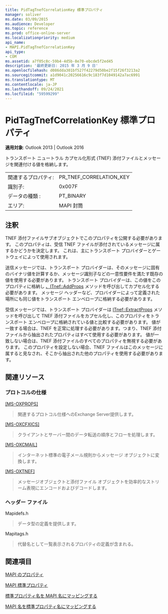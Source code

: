 ```yaml
---
title: PidTagTnefCorrelationKey 標準プロパティ
manager: soliver
ms.date: 03/09/2015
ms.audience: Developer
ms.topic: reference
ms.prod: office-online-server
ms.localizationpriority: medium
api_name:
- MAPI.PidTagTnefCorrelationKey
api_type:
- COM
ms.assetid: a7f05c8c-59b4-4d5b-8e70-ebcde5f2ed45
description: '最終更新日: 2015 年 3 月 9 日'
ms.openlocfilehash: d086dda301bf527f42279d50be2f15f26f3213a2
ms.sourcegitcommit: a1d9041c20256616c9c183f7d1049142a7ac6991
ms.translationtype: MT
ms.contentlocale: ja-JP
ms.lasthandoff: 09/24/2021
ms.locfileid: "59599299"
---
```

# <a name="pidtagtnefcorrelationkey-canonical-property"></a>PidTagTnefCorrelationKey 標準プロパティ

  
  
**適用対象**: Outlook 2013 | Outlook 2016 
  
トランスポート ニュートラル カプセル化形式 (TNEF) 添付ファイルとメッセージを関連付ける値を格納します。
  
|||
|:-----|:-----|
|関連するプロパティ:  <br/> |PR_TNEF_CORRELATION_KEY  <br/> |
|識別子:  <br/> |0x007F  <br/> |
|データの種類 :   <br/> |PT_BINARY  <br/> |
|エリア:  <br/> |MAPI 封筒  <br/> |
   
## <a name="remarks"></a>注釈

TNEF 添付ファイルサブオブジェクトでこのプロパティを公開する必要があります。 このプロパティは、受信 TNEF ファイルが添付されているメッセージに属するかどうかを決定します。 これは、主にトランスポート プロバイダーとゲートウェイによって使用されます。
  
送信メッセージでは、トランスポート プロバイダーは、そのメッセージに固有のバイナリ値を計算するか、メッセージ識別子などの一意性要件を満たす既存の値を使用する必要があります。 トランスポート プロバイダーは、この値をこのプロパティに格納し [、ITnef::AddProps](itnef-addprops.md) メソッドを呼び出してカプセル化する必要があります。 メッセージ ヘッダーなど、プロバイダーによって定義された場所にも同じ値をトランスポート エンベロープに格納する必要があります。 
  
受信メッセージでは、トランスポート プロバイダーは [ITnef::ExtractProps](itnef-extractprops.md) メソッドを呼び出して TNEF 添付ファイルをカプセル化し、このプロパティをトランスポート エンベロープに格納されている値と比較する必要があります。 値が一致する場合は、TNEF を正常に処理する必要があります。つまり、TNEF 添付ファイルから抽出されたプロパティはすべて使用する必要があります。 値が一致しない場合は、TNEF 添付ファイルのすべてのプロパティを無視する必要があります。 このプロパティを設定しない場合、TNEF ファイルはこのメッセージに属すると見なされ、そこから抽出された他のプロパティを使用する必要があります。 
  
## <a name="related-resources"></a>関連リソース

### <a name="protocol-specifications"></a>プロトコルの仕様

[[MS-OXPROPS]](https://msdn.microsoft.com/library/f6ab1613-aefe-447d-a49c-18217230b148%28Office.15%29.aspx)
  
> 関連するプロトコル仕様へのExchange Server提供します。
    
[[MS-OXCFXICS]](https://msdn.microsoft.com/library/b9752f3d-d50d-44b8-9e6b-608a117c8532%28Office.15%29.aspx)
  
> クライアントとサーバー間のデータ転送の順序とフローを処理します。
    
[[MS-OXCMAIL]](https://msdn.microsoft.com/library/b60d48db-183f-4bf5-a908-f584e62cb2d4%28Office.15%29.aspx)
  
> インターネット標準の電子メール規則からメッセージ オブジェクトに変換します。
    
[[MS-OXTNEF]](https://msdn.microsoft.com/library/1f0544d7-30b7-4194-b58f-adc82f3763bb%28Office.15%29.aspx)
  
> メッセージオブジェクトと添付ファイル オブジェクトを効率的なストリーム表現にエンコードおよびデコードします。
    
### <a name="header-files"></a>ヘッダー ファイル

Mapidefs.h
  
> データ型の定義を提供します。
    
Mapitags.h
  
> 代替名として一覧表示されるプロパティの定義が含まれる。
    
## <a name="see-also"></a>関連項目



[MAPI のプロパティ](mapi-properties.md)
  
[MAPI 標準プロパティ](mapi-canonical-properties.md)
  
[標準プロパティ名を MAPI 名にマッピングする](mapping-canonical-property-names-to-mapi-names.md)
  
[MAPI 名を標準プロパティ名にマッピングする](mapping-mapi-names-to-canonical-property-names.md)

